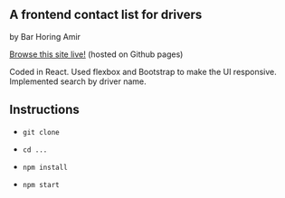 ## A frontend contact list for drivers

by Bar Horing Amir

[Browse this site live!](https://barhoring.github.io/driver-list/) (hosted on Github pages)

Coded in React.
Used flexbox and Bootstrap to make the UI responsive.
Implemented search by driver name.

## Instructions

- `git clone`

- `cd ...`

- `npm install`

- `npm start`
